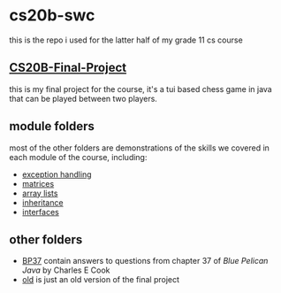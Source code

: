 # cs20b-swc

this is the repo i used for the latter half of my grade 11 cs course

## [CS20B-Final-Project]()
this is my final project for the course, it's a tui based chess game in java that can be played between two players.

## module folders
most of the other folders are demonstrations of the skills we covered in each module of the course, including:
- [exception handling](ExceptionHandling)
- [matrices](MatrixStuff)
- [array lists](ArrayList)
- [inheritance](Inheritance)
- [interfaces](Interfaces)

## other folders
- [BP37]() contain answers to questions from chapter 37 of *Blue Pelican Java* by Charles E Cook
- [old]() is just an old version of the final project
